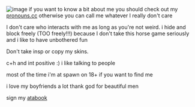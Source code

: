 ![image](https://files.catbox.moe/6moymy.gif)
if you want to know a bit about me you should check out my [pronouns.cc](https://pronouns.cc/@Materia) otherwise you can call me whatever I really don't care 

I don't care who interacts with me as long as you're not weird. i hide and block freely (TOO freely!!!) because I don't take this horse game seriously and i like to have unbothered fun

Don't take insp or copy my skins.

c+h and int positive :) i like talking to people

most of the time i'm at spawn on 18+ if you want to find me


i love my boyfriends a lot thank god for beautiful men

sign my [atabook](https://materia.atabook.org)

